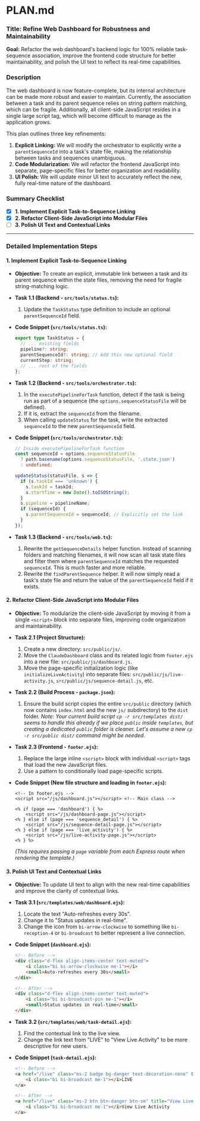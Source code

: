 
# PLAN.md

### **Title: Refine Web Dashboard for Robustness and Maintainability**

**Goal:** Refactor the web dashboard's backend logic for 100% reliable task-sequence association, improve the frontend code structure for better maintainability, and polish the UI text to reflect its real-time capabilities.

### **Description**

The web dashboard is now feature-complete, but its internal architecture can be made more robust and easier to maintain. Currently, the association between a task and its parent sequence relies on string pattern matching, which can be fragile. Additionally, all client-side JavaScript resides in a single large script tag, which will become difficult to manage as the application grows.

This plan outlines three key refinements:
1.  **Explicit Linking:** We will modify the orchestrator to explicitly write a `parentSequenceId` into a task's state file, making the relationship between tasks and sequences unambiguous.
2.  **Code Modularization:** We will refactor the frontend JavaScript into separate, page-specific files for better organization and readability.
3.  **UI Polish:** We will update minor UI text to accurately reflect the new, fully real-time nature of the dashboard.

### **Summary Checklist**

-   [x] **1. Implement Explicit Task-to-Sequence Linking**
-   [x] **2. Refactor Client-Side JavaScript into Modular Files**
-   [ ] **3. Polish UI Text and Contextual Links**

---

### **Detailed Implementation Steps**

#### **1. Implement Explicit Task-to-Sequence Linking**

*   **Objective:** To create an explicit, immutable link between a task and its parent sequence within the state files, removing the need for fragile string-matching logic.

*   **Task 1.1 (Backend - `src/tools/status.ts`):**
    1.  Update the `TaskStatus` type definition to include an optional `parentSequenceId` field.

*   **Code Snippet (`src/tools/status.ts`):**
    ```typescript
    export type TaskStatus = {
      // ... existing fields
      pipeline?: string;
      parentSequenceId?: string; // Add this new optional field
      currentStep: string;
      // ... rest of the fields
    };
    ```

*   **Task 1.2 (Backend - `src/tools/orchestrator.ts`):**
    1.  In the `executePipelineForTask` function, detect if the task is being run as part of a sequence (the `options.sequenceStatusFile` will be defined).
    2.  If it is, extract the `sequenceId` from the filename.
    3.  When calling `updateStatus` for the task, write the extracted `sequenceId` to the new `parentSequenceId` field.

*   **Code Snippet (`src/tools/orchestrator.ts`):**
    ```typescript
    // Inside executePipelineForTask function
    const sequenceId = options.sequenceStatusFile
      ? path.basename(options.sequenceStatusFile, '.state.json')
      : undefined;

    updateStatus(statusFile, s => {
      if (s.taskId === 'unknown') {
        s.taskId = taskId;
        s.startTime = new Date().toISOString();
      }
      s.pipeline = pipelineName;
      if (sequenceId) {
        s.parentSequenceId = sequenceId; // Explicitly set the link
      }
    });
    ```

*   **Task 1.3 (Backend - `src/tools/web.ts`):**
    1.  Rewrite the `getSequenceDetails` helper function. Instead of scanning folders and matching filenames, it will now scan all task state files and filter them where `parentSequenceId` matches the requested `sequenceId`. This is much faster and more reliable.
    2.  Rewrite the `findParentSequence` helper. It will now simply read a task's state file and return the value of the `parentSequenceId` field if it exists.

#### **2. Refactor Client-Side JavaScript into Modular Files**

*   **Objective:** To modularize the client-side JavaScript by moving it from a single `<script>` block into separate files, improving code organization and maintainability.

*   **Task 2.1 (Project Structure):**
    1.  Create a new directory: `src/public/js/`.
    2.  Move the `ClaudeDashboard` class and its related logic from `footer.ejs` into a new file: `src/public/js/dashboard.js`.
    3.  Move the page-specific initialization logic (like `initializeLiveActivity`) into separate files: `src/public/js/live-activity.js`, `src/public/js/sequence-detail.js`, etc.

*   **Task 2.2 (Build Process - `package.json`):**
    1.  Ensure the build script copies the entire `src/public` directory (which now contains `index.html` and the new `js/` subdirectory) to the `dist` folder.
    *Note: Your current build script `cp -r src/templates dist/` seems to handle this already if we place `public` inside `templates`, but creating a dedicated `public` folder is cleaner. Let's assume a new `cp -r src/public dist/` command might be needed.*

*   **Task 2.3 (Frontend - `footer.ejs`):**
    1.  Replace the large inline `<script>` block with individual `<script>` tags that load the new JavaScript files.
    2.  Use a pattern to conditionally load page-specific scripts.

*   **Code Snippet (New file structure and loading in `footer.ejs`):**
    ```
    <!-- In footer.ejs -->
    <script src="/js/dashboard.js"></script> <!-- Main class -->

    <% if (page === 'dashboard') { %>
        <script src="/js/dashboard-page.js"></script>
    <% } else if (page === 'sequence_detail') { %>
        <script src="/js/sequence-detail-page.js"></script>
    <% } else if (page === 'live_activity') { %>
        <script src="/js/live-activity-page.js"></script>
    <% } %>
    ```
    *(This requires passing a `page` variable from each Express route when rendering the template.)*

#### **3. Polish UI Text and Contextual Links**

*   **Objective:** To update UI text to align with the new real-time capabilities and improve the clarity of contextual links.

*   **Task 3.1 (`src/templates/web/dashboard.ejs`):**
    1.  Locate the text "Auto-refreshes every 30s".
    2.  Change it to "Status updates in real-time".
    3.  Change the icon from `bi-arrow-clockwise` to something like `bi-reception-4` or `bi-broadcast` to better represent a live connection.

*   **Code Snippet (`dashboard.ejs`):**
    ```html
    <!-- Before -->
    <div class="d-flex align-items-center text-muted">
        <i class="bi bi-arrow-clockwise me-1"></i>
        <small>Auto-refreshes every 30s</small>
    </div>

    <!-- After -->
    <div class="d-flex align-items-center text-muted">
        <i class="bi bi-broadcast-pin me-1"></i>
        <small>Status updates in real-time</small>
    </div>
    ```

*   **Task 3.2 (`src/templates/web/task-detail.ejs`):**
    1.  Find the contextual link to the live view.
    2.  Change the link text from "LIVE" to "View Live Activity" to be more descriptive for new users.

*   **Code Snippet (`task-detail.ejs`):**
    ```html
    <!-- Before -->
    <a href="/live" class="ms-2 badge bg-danger text-decoration-none" title="View Live Activity">
        <i class="bi bi-broadcast me-1"></i>LIVE
    </a>

    <!-- After -->
    <a href="/live" class="ms-2 btn btn-danger btn-sm" title="View Live Activity">
        <i class="bi bi-broadcast me-1"></i>View Live Activity
    </a>
    ```


